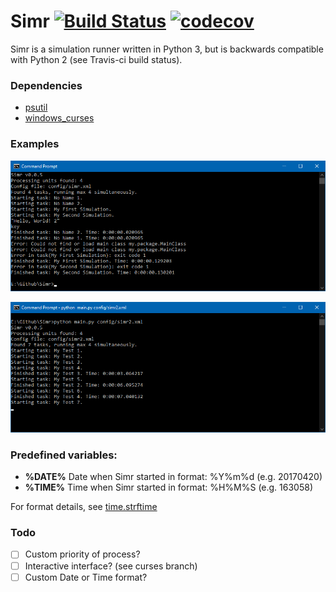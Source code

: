 # Simr [![Build Status](https://api.travis-ci.com/kompjoefriek/Simr.svg?branch=master)](https://app.travis-ci.com/github/kompjoefriek/Simr) [![codecov](https://codecov.io/gh/kompjoefriek/Simr/branch/master/graph/badge.svg)](https://codecov.io/gh/kompjoefriek/Simr)


Simr is a simulation runner written in Python 3, but is backwards compatible with Python 2 (see Travis-ci build status).

### Dependencies  
- [psutil](https://pypi.org/project/psutil/)
- [windows_curses](https://pypi.org/project/windows-curses/)

### Examples  
![example 1](github/Simr_1.png)

![example 2](github/Simr_2.png)

### Predefined variables:

- **%DATE%** Date when Simr started in format: %Y%m%d (e.g. 20170420)
- **%TIME%** Time when Simr started in format: %H%M%S (e.g. 163058)

For format details, see [time.strftime](https://docs.python.org/2/library/time.html#time.strftime)

### Todo  
- [ ] Custom priority of process?
- [ ] Interactive interface? (see curses branch)
- [ ] Custom Date or Time format?
